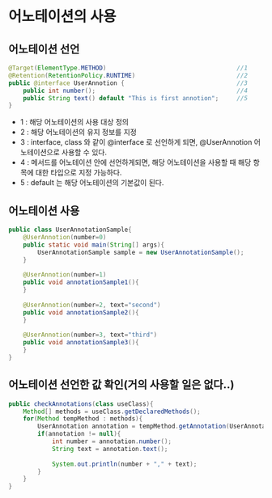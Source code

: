 # 어노테이션의 사용

## 어노테이션 선언

```java
@Target(ElementType.METHOD)                                    //1
@Retention(RetentionPolicy.RUNTIME)                            //2
public @interface UserAnnotion {                               //3
    public int number();                                       //4
    public String text() default "This is first annotion";     //5
}
```

* 1 : 해당 어노테이션의 사용 대상 정의
* 2 : 해당 어노테이션의 유지 정보를 지정
* 3 : interface, class 와 같이 @interface 로 선언하게 되면, @UserAnnotion 어노테이션으로 사용할 수 있다.
* 4 : 메서드를 어노테이션 안에 선언하게되면, 해당 어노테이션을 사용할 때 해당 항목에 대한 타입으로 지정 가능하다.
* 5 : default 는 해당 어노테이션의 기본값이 된다.

## 어노테이션 사용

```java
public class UserAnnotationSample{
    @UserAnnotion(number=0)
    public static void main(String[] args){
        UserAnnotationSample sample = new UserAnnotationSample();
    }
    
    @UserAnnotion(number=1)
    public void annotationSample1(){
    }
    
    @UserAnnotion(number=2, text="second")
    public void annotationSample2(){
    }
    
    @UserAnnotion(number=3, text="third")
    public void annotationSample3(){
    }
}
```

## 어노테이션 선언한 값 확인(거의 사용할 일은 없다..)

```java
public checkAnnotations(class useClass){
    Method[] methods = useClass.getDeclaredMethods();
    for(Method tempMethod : methods){
        UserAnnotation annotation = tempMethod.getAnnotation(UserAnnotation.class);
        if(annotation != null){
            int number = annotation.number();
            String text = annotation.text();
            
            System.out.println(number + "," + text);
        }    
    }
}
```
